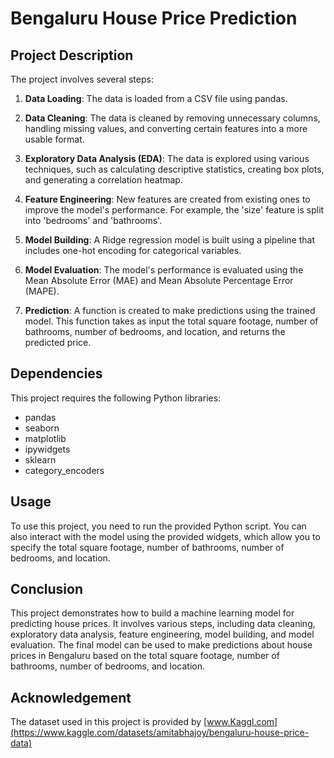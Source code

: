 # Bengaluru House Price Prediction

## Project Description

The project involves several steps:

1. **Data Loading**: The data is loaded from a CSV file using pandas.

2. **Data Cleaning**: The data is cleaned by removing unnecessary columns, handling missing values, and converting certain features into a more usable format.

3. **Exploratory Data Analysis (EDA)**: The data is explored using various techniques, such as calculating descriptive statistics, creating box plots, and generating a correlation heatmap.

4. **Feature Engineering**: New features are created from existing ones to improve the model's performance. For example, the 'size' feature is split into 'bedrooms' and 'bathrooms'.

5. **Model Building**: A Ridge regression model is built using a pipeline that includes one-hot encoding for categorical variables.

6. **Model Evaluation**: The model's performance is evaluated using the Mean Absolute Error (MAE) and Mean Absolute Percentage Error (MAPE).

7. **Prediction**: A function is created to make predictions using the trained model. This function takes as input the total square footage, number of bathrooms, number of bedrooms, and location, and returns the predicted price.

## Dependencies

This project requires the following Python libraries:

- pandas
- seaborn
- matplotlib
- ipywidgets
- sklearn
- category_encoders

## Usage

To use this project, you need to run the provided Python script. You can also interact with the model using the provided widgets, which allow you to specify the total square footage, number of bathrooms, number of bedrooms, and location.

## Conclusion

This project demonstrates how to build a machine learning model for predicting house prices. It involves various steps, including data cleaning, exploratory data analysis, feature engineering, model building, and model evaluation. The final model can be used to make predictions about house prices in Bengaluru based on the total square footage, number of bathrooms, number of bedrooms, and location.

## Acknowledgement

The dataset used in this project is provided by [www.Kaggl.com](https://www.kaggle.com/datasets/amitabhajoy/bengaluru-house-price-data)
